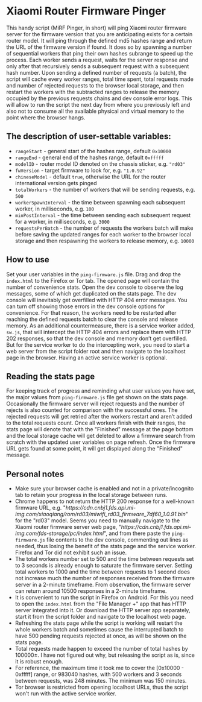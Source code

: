 # Xiaomi Router Firmware Pinger
This handy script (MiRF Pinger, in short) will ping Xiaomi router firmware server for the firmware version that you are anticipating exists for a certain router model. It will ping through the defined md5 hashes range and return the URL of the firmware version if found. It does so by spawning a number of sequential workers that ping their own hashes subrange to speed up the process. Each worker sends a request, waits for the server response and only after that recursively sends a subsequent request with a subsequent hash number. Upon sending a defined number of requests (a batch), the script will cache every worker ranges, total time spent, total requests made and number of rejected requests to the browser local storage, and then restart the workers with the subtracted ranges to release the memory occupied by the previous requests chains and dev console error logs. This will allow to run the script the next day from where you previously left and also not to consume all the available physical and virtual memory to the point where the browser hangs.

## The description of user-settable variables: </br>
- `rangeStart` - general start of the hashes range, default `0x10000`
- `rangeEnd` - general end of the hashes range, default `0xfffff`
- `modelID` - router model ID denoted on the chassis sticker, e.g. `"rd03"`
- `fwVersion` - target firmware to look for, e.g. `"1.0.92"`
- `chineseModel` -  default `true`, otherwise the URL for the router international version gets pinged
- `totalWorkers` - the number of workers that will be sending requests, e.g. `500`
- `workerSpawnInterval` - the time between spawning each subsequent worker, in milliseconds, e.g. `100`
- `minPostInterval` - the time between sending each subsequent request for a worker, in milliseconds, e.g. `3000`
- `requestsPerBatch` - the number of requests the workers batch will make before saving the updated ranges for each worker to the browser local storage and then respawning the workers to release memory, e.g. `10000`

## How to use
Set your user variables in the `ping-firmware.js` file. Drag and drop the `index.html` to the Firefox or Tor tab. The opened page will contain the number of convenience stats. Open the dev console to observe the log messages, some of which get duplicated on the stats page. The dev console will inevitably get overfilled with HTTP 404 error messages. You can turn off showing those errors in the dev console options for convenience. For that reason, the workers need to be restarted after reaching the defined requests batch to clear the console and release memory. As an additional countermeasure, there is a service worker added, `sw.js`, that will intercept the HTTP 404 errors and replace them with HTTP 202 responses, so that the dev console and memory don’t get overfilled. But for the service worker to do the intercepting work, you need to start a web server from the script folder root and then navigate to the localhost page in the browser. Having an active service worker is optional.

## Reading the stats page
For keeping track of progress and reminding what user values you have set, the major values from `ping-firmware.js` file get shown on the stats page. Occasionally the firmware server will reject requests and the number of rejects is also counted for comparison with the successful ones. The rejected requests will get retried after the workers restart and aren’t added to the total requests count. Once all workers finish with their ranges, the stats page will denote that with the "Finished" message at the page bottom and the local storage cache will get deleted to allow a firmware search from scratch with the updated user variables on page refresh. Once the firmware URL gets found at some point, it will get displayed along the "Finished" message.

## Personal notes
- Make sure your browser cache is enabled and not in a private/incognito tab to retain your progress in the local storage between runs.
- Chrome happens to not return the HTTP 200 response for a well-known firmware URL, e.g. "*https://<area>cdn.cnbj1.fds.api.mi-img.com/xiaoqiang/rom/rd03/miwifi_rd03_firmware_7df60_1.0.91.bin*" for the "rd03" model. Seems you need to manually navigate to the Xiaomi router firmware server web page, "*https://<area>cdn.cnbj1.fds.api.mi-img.com/fds-storage/pc/index.html*", and from there paste the `ping-firmware.js` file contents to the dev console, commenting out lines as needed, thus losing the benefit of the stats page and the service worker. Firefox and Tor did not exhibit such an issue.
- The total workers number set to 500 and the time between requests set to 3 seconds is already enough to saturate the firmware server. Setting total workers to 1000 and the time between requests to 1 second does not increase much the number of responses received from the firmware server in a 2-minute timeframe. From observation, the firmware server can return around 10500 responses in a 2-minute timeframe.
- It is convenient to run the script in Firefox on Android. For this you need to open the `index.html` from the "File Manager +" app that has HTTP server integrated into it. Or download the HTTP server app separately, start it from the script folder and navigate to the localhost web page.
- Refreshing the stats page while the script is working will restart the whole workers batch and sometimes cause the interrupted batch to have 500 pending requests rejected at once, as will be shown on the stats page.
- Total requests made happen to exceed the number of total hashes by 100000±. I have not figured out why, but releasing the script as is, since it is robust enough.
- For reference, the maximum time it took me to cover the [0x10000 - 0xfffff] range, or 983040 hashes, with 500 workers and 3 seconds between requests, was 248 minutes. The minimum was 150 minutes.
- Tor browser is restricted from opening localhost URLs, thus the script won't run with the active service worker.
